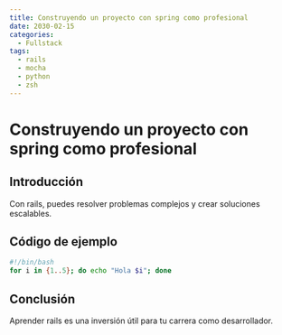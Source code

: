 ```yaml
---
title: Construyendo un proyecto con spring como profesional
date: 2030-02-15
categories:
  - Fullstack
tags:
  - rails
  - mocha
  - python
  - zsh
---
```


# Construyendo un proyecto con spring como profesional

## Introducción

Con rails, puedes resolver problemas complejos y crear soluciones escalables.

## Código de ejemplo

```bash
#!/bin/bash
for i in {1..5}; do echo "Hola $i"; done
```

## Conclusión

Aprender rails es una inversión útil para tu carrera como desarrollador.